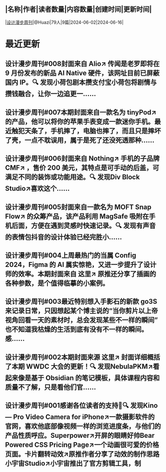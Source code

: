 |名称|作者|读者数量|内容数量|创建时间|更新时间|
---
|[设计漫步周刊](https://xiaobot.net/p/DesignStroll?refer=0b133df9-27dc-423b-8101-639049001c13)|@Huazi|79人|9篇|2024-06-02|2024-06-16|

# 最近更新
## 设计漫步周刊#008封面来自 Alio↗︎ 传闻是老罗即将在 9 月份发布的新品 AI Native 硬件，该网址目前已屏蔽国内 IP。🔍 发现小荷包剧本攒支付宝小荷包将剧情与攒钱融合，让你一边追更一......
## 设计漫步周刊#007本期封面来自一款名为 tinyPod↗︎ 的产品，他可以将你的苹果手表变成一款迷你手机。最近触犯天条了，手机摔了，电脑也摔了，而且只是摔坏了壳，一点不耽误用，属于是死了还没死透那种......
## 设计漫步周刊#006封面来自 Nothing↗︎ 手机的子品牌 CMF↗︎ ，售价 200 美元，其特点是可手动的后盖，可满足不同的装饰或功能用途。🔍 发现Div Block Studio↗︎喜欢这个......
## 设计漫步周刊#005封面来自一款名为 MOFT Snap Flow↗︎ 的众筹产品，该产品利用 MagSafe 吸附在手机后面，方便在遇到灵感时快速记录。🔍 发现有声音的表情包抖音的设计体验已经完胜小......
## 设计漫步周刊#004上周最热门的当属 Config 2024，Figma 的 AI 属实惊艳，又进一步提升了设计师的效率。本期封面来自 这里↗︎ 原推还分享了插画的各种参数，是个值得临摹的小案例。
## 设计漫步周刊#003最近特别想入手影石的新款 go3S 来记录日常，只因想起某个博主说的“当你剪片以上帝视角回看一天的素材时，总会发现某些不一样的瞬间” 也不知道我枯燥的生活到底有没有不一样的瞬间。感......
## 设计漫步周刊#002本期封面来源 这里↗︎ 封面详细概括了本期 WWDC 大会的更新！🔍 发现NebulaPKM↗︎看起来像是基于 Obsidian 的笔记模板，具体课程内容和质量不了解，只是看他们官......
## 设计漫步周刊#001感谢各位读者的支持🙏🔍 发现Kino — Pro Video Camera for iPhone↗︎一款摄影软件的官网，喜欢他底部像视频一样的浏览进度条，与他们的产品性质呼应。Superpower↗︎开屏的眼睛好帅Bear Powered CSS Pricing Page↗︎一个动画很可爱的价格页面。卡片翻转动效↗︎原推作者分享了动效的制作思路小宇宙Studio↗︎小宇宙推出了官方剪辑工具，制

